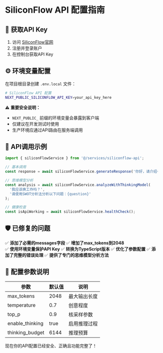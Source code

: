 # SiliconFlow API 配置指南

## 🔑 获取API Key

1. 访问 [SiliconFlow官网](https://cloud.siliconflow.cn/account/ak)
2. 注册并登录账户
3. 在控制台获取API Key

## ⚙️ 环境变量配置

在项目根目录创建 `.env.local` 文件：

```bash
# SiliconFlow API 配置
NEXT_PUBLIC_SILICONFLOW_API_KEY=your_api_key_here
```

⚠️ **重要安全说明：**
- `NEXT_PUBLIC_` 前缀的环境变量会暴露到客户端
- 仅建议在开发测试时使用
- 生产环境应通过API路由在服务端调用

## 🚀 API调用示例

```typescript
import { siliconFlowService } from '@/services/siliconflow-api';

// 基本调用
const response = await siliconFlowService.generateResponse('你好，请介绍一下自己');

// 思维模型分析
const analysis = await siliconFlowService.analyzeWithThinkingModel(
  '我应该换工作吗？',
  '请使用SWOT分析法分析以下问题：{question}'
);

// 健康检查
const isApiWorking = await siliconFlowService.healthCheck();
```

## 🛡️ 已修复的问题

✅ **添加了必需的messages字段**
✅ **增加了max_tokens到2048**  
✅ **使用环境变量保护API Key**
✅ **转换为TypeScript版本**
✅ **优化了参数配置**
✅ **添加了完整的错误处理**
✅ **提供了专门的思维模型分析方法**

## 📝 配置参数说明

| 参数 | 默认值 | 说明 |
|------|--------|------|
| max_tokens | 2048 | 最大输出长度 |
| temperature | 0.7 | 创意程度 |
| top_p | 0.9 | 核采样参数 |
| enable_thinking | true | 启用推理过程 |
| thinking_budget | 6144 | 推理预算 |

现在你的API配置已经安全、正确且功能完整了！ 